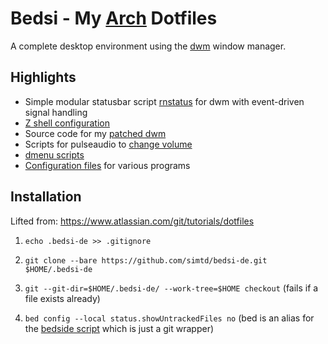 # Bedsi - My [Arch](https://archlinux.org/) Dotfiles

A complete desktop environment using the [dwm](https://dwm.suckless.org/) window manager.

## Highlights

* Simple modular statusbar script [rnstatus](https://github.com/simtd/bedsi-de/blob/main/.local/bin/statusbar) for dwm with event-driven signal handling
* [Z shell configuration](https://github.com/simtd/bedsi-de/blob/main/.config/zsh/.zshrc)
* Source code for my [patched dwm](https://github.com/simtd/bedsi-de/tree/main/.local/src/suckless/dwm)
* Scripts for pulseaudio to [change volume](https://github.com/simtd/bedsi-de/blob/main/.local/bin/volume-control)
* [dmenu scripts](https://github.com/simtd/bedsi-de/tree/main/.local/bin/dmenu)
* [Configuration files](https://github.com/simtd/bedsi-de/tree/main/.config) for various programs

## Installation

Lifted from: https://www.atlassian.com/git/tutorials/dotfiles

1) `echo .bedsi-de >> .gitignore`

2) `git clone --bare https://github.com/simtd/bedsi-de.git $HOME/.bedsi-de`

3) `git --git-dir=$HOME/.bedsi-de/ --work-tree=$HOME checkout` (fails if a file exists already)

4) `bed config --local status.showUntrackedFiles no` (bed is an alias for the [bedside script](https://github.com/simtd/bedsi-de/blob/main/.local/bin/bedside) which is just a git wrapper)
